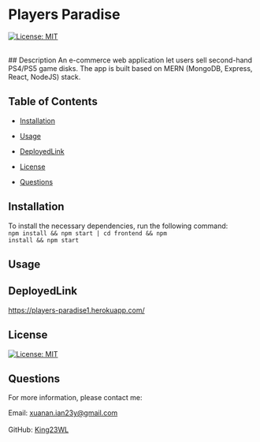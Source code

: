 # Players Paradise

[![License: MIT](https://img.shields.io/badge/License-MIT-yellow.svg)](https://opensource.org/licenses/MIT)

<br>
  ## Description
  An e-commerce web application let users sell second-hand PS4/PS5 game disks. The app is built based on MERN (MongoDB, Express, React, NodeJS) stack.

## Table of Contents

- [Installation](#Installation)
- [Usage](#Usage)
- [DeployedLink](#DeployedLink)
- [License](#License)

- [Questions](#Questions)

## Installation

To install the necessary dependencies, run the following command:<br>
<code>npm install && npm start | cd frontend && npm install && npm start</code>

## Usage

## DeployedLink

https://players-paradise1.herokuapp.com/

## License

[![License: MIT](https://img.shields.io/badge/License-MIT-yellow.svg)](https://opensource.org/licenses/MIT)

## Questions

For more information, please contact me: <br>

Email: xuanan.ian23y@gmail.com  
 </br>GitHub: [King23WL](https://github.com/King23WL)

